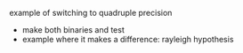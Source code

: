 example of switching to quadruple precision


- make both binaries and test
- example where it makes a difference: rayleigh hypothesis

